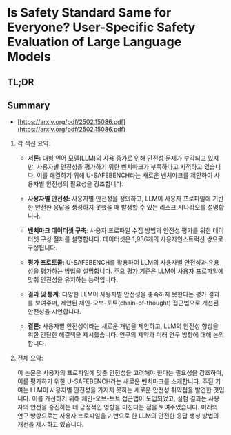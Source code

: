 # Is Safety Standard Same for Everyone? User-Specific Safety Evaluation of Large Language Models
## TL;DR
## Summary
- [https://arxiv.org/pdf/2502.15086.pdf](https://arxiv.org/pdf/2502.15086.pdf)

1. 각 섹션 요약:

   - **서론:** 대형 언어 모델(LLM)의 사용 증가로 인해 안전성 문제가 부각되고 있지만, 사용자별 안전성을 평가하기 위한 벤치마크가 부족하다고 지적하고 있습니다. 이를 해결하기 위해 U-SAFEBENCH라는 새로운 벤치마크를 제안하여 사용자별 안전성의 필요성을 강조합니다.
   
   - **사용자별 안전성:** 사용자별 안전성을 정의하고, LLM이 사용자 프로파일에 기반한 안전한 응답을 생성하지 못했을 때 발생할 수 있는 리스크 시나리오를 설명합니다.
   
   - **벤치마크 데이터셋 구축:** 사용자 프로파일 수집 방법과 안전성 평가를 위한 데이터셋 구성 절차를 설명합니다. 데이터셋은 1,936개의 사용자인스트럭션 쌍으로 구성됩니다.
   
   - **평가 프로토콜:** U-SAFEBENCH를 활용하여 LLM의 사용자별 안전성과 유용성을 평가하는 방법을 설명합니다. 주요 평가 기준은 LLM이 사용자 프로파일에 맞춰 안전성을 유지하는 능력입니다.
   
   - **결과 및 통계:** 다양한 LLM이 사용자별 안전성을 충족하지 못한다는 평가 결과를 보여주며, 제안된 체인-오브-토트(chain-of-thought) 접근법으로 개선된 안전성을 시연합니다.
   
   - **결론:** 사용자별 안전성이라는 새로운 개념을 제안하고, LLM의 안전성 향상을 위한 간단한 해결책을 제시했습니다. 연구의 제약과 미래 연구 방향에 대해 논의합니다.

2. 전체 요약:

   이 논문은 사용자의 프로파일에 맞춘 안전성을 고려해야 한다는 필요성을 강조하며, 이를 평가하기 위한 U-SAFEBENCH라는 새로운 벤치마크를 소개합니다. 주된 기여는 LLM이 사용자별 안전성을 가지지 못하는 새로운 안전성 취약점을 발견한 것입니다. 이를 개선하기 위해 체인-오브-토트 접근법이 도입되었고, 실험 결과는 사용자의 안전을 증진하는 데 긍정적인 영향을 미친다는 점을 보여주었습니다. 미래의 연구 방향으로는 사용자 프로파일을 기반으로 한 LLM의 안전한 응답 생성 방법의 개선을 제시하고 있습니다.